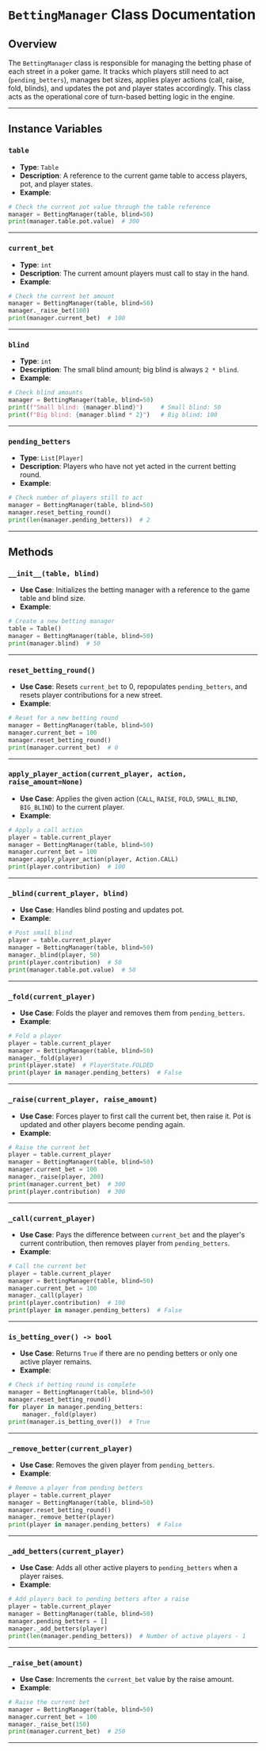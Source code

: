 # `BettingManager` Class Documentation

## Overview

The `BettingManager` class is responsible for managing the betting phase of each street in a poker game. It tracks which players still need to act (`pending_betters`), manages bet sizes, applies player actions (call, raise, fold, blinds), and updates the pot and player states accordingly. This class acts as the operational core of turn-based betting logic in the engine.

---

## Instance Variables

### `table`

- **Type**: `Table`
- **Description**: A reference to the current game table to access players, pot, and player states.
- **Example**: 
```python
# Check the current pot value through the table reference
manager = BettingManager(table, blind=50)
print(manager.table.pot.value)  # 300
```

---

### `current_bet`

- **Type**: `int`
- **Description**: The current amount players must call to stay in the hand.
- **Example**: 
```python
# Check the current bet amount
manager = BettingManager(table, blind=50)
manager._raise_bet(100)
print(manager.current_bet)  # 100
```

---

### `blind`

- **Type**: `int`
- **Description**: The small blind amount; big blind is always `2 * blind`.
- **Example**: 
```python
# Check blind amounts
manager = BettingManager(table, blind=50)
print(f"Small blind: {manager.blind}")     # Small blind: 50
print(f"Big blind: {manager.blind * 2}")   # Big blind: 100
```

---

### `pending_betters`

- **Type**: `List[Player]`
- **Description**: Players who have not yet acted in the current betting round.
- **Example**: 
```python
# Check number of players still to act
manager = BettingManager(table, blind=50)
manager.reset_betting_round()
print(len(manager.pending_betters))  # 2
```

---

## Methods

### `__init__(table, blind)`

- **Use Case**: Initializes the betting manager with a reference to the game table and blind size.
- **Example**: 
```python
# Create a new betting manager
table = Table()
manager = BettingManager(table, blind=50)
print(manager.blind)  # 50
```

---

### `reset_betting_round()`

- **Use Case**: Resets `current_bet` to 0, repopulates `pending_betters`, and resets player contributions for a new street.
- **Example**: 
```python
# Reset for a new betting round
manager = BettingManager(table, blind=50)
manager.current_bet = 100
manager.reset_betting_round()
print(manager.current_bet)  # 0
```

---

### `apply_player_action(current_player, action, raise_amount=None)`

- **Use Case**: Applies the given action (`CALL`, `RAISE`, `FOLD`, `SMALL_BLIND`, `BIG_BLIND`) to the current player.
- **Example**: 
```python
# Apply a call action
player = table.current_player
manager = BettingManager(table, blind=50)
manager.current_bet = 100
manager.apply_player_action(player, Action.CALL)
print(player.contribution)  # 100
```

---

### `_blind(current_player, blind)`

- **Use Case**: Handles blind posting and updates pot.
- **Example**: 
```python
# Post small blind
player = table.current_player
manager = BettingManager(table, blind=50)
manager._blind(player, 50)
print(player.contribution)  # 50
print(manager.table.pot.value)  # 50
```

---

### `_fold(current_player)`

- **Use Case**: Folds the player and removes them from `pending_betters`.
- **Example**: 
```python
# Fold a player
player = table.current_player
manager = BettingManager(table, blind=50)
manager._fold(player)
print(player.state)  # PlayerState.FOLDED
print(player in manager.pending_betters)  # False
```

---

### `_raise(current_player, raise_amount)`

- **Use Case**: Forces player to first call the current bet, then raise it. Pot is updated and other players become pending again.
- **Example**: 
```python
# Raise the current bet
player = table.current_player
manager = BettingManager(table, blind=50)
manager.current_bet = 100
manager._raise(player, 200)
print(manager.current_bet)  # 300
print(player.contribution)  # 300
```

---

### `_call(current_player)`

- **Use Case**: Pays the difference between `current_bet` and the player's current contribution, then removes player from `pending_betters`.
- **Example**: 
```python
# Call the current bet
player = table.current_player
manager = BettingManager(table, blind=50)
manager.current_bet = 100
manager._call(player)
print(player.contribution)  # 100
print(player in manager.pending_betters)  # False
```

---

### `is_betting_over() -> bool`

- **Use Case**: Returns `True` if there are no pending betters or only one active player remains.
- **Example**: 
```python
# Check if betting round is complete
manager = BettingManager(table, blind=50)
manager.reset_betting_round()
for player in manager.pending_betters:
    manager._fold(player)
print(manager.is_betting_over())  # True
```

---

### `_remove_better(current_player)`

- **Use Case**: Removes the given player from `pending_betters`.
- **Example**: 
```python
# Remove a player from pending betters
player = table.current_player
manager = BettingManager(table, blind=50)
manager.reset_betting_round()
manager._remove_better(player)
print(player in manager.pending_betters)  # False
```

---

### `_add_betters(current_player)`

- **Use Case**: Adds all other active players to `pending_betters` when a player raises.
- **Example**: 
```python
# Add players back to pending betters after a raise
player = table.current_player
manager = BettingManager(table, blind=50)
manager.pending_betters = []
manager._add_betters(player)
print(len(manager.pending_betters))  # Number of active players - 1
```

---

### `_raise_bet(amount)`

- **Use Case**: Increments the `current_bet` value by the raise amount.
- **Example**: 
```python
# Raise the current bet
manager = BettingManager(table, blind=50)
manager.current_bet = 100
manager._raise_bet(150)
print(manager.current_bet)  # 250
```

---
